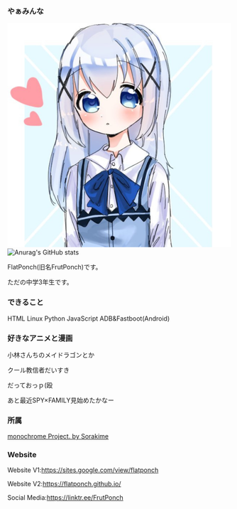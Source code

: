 ### やぁみんな
![icon](https://github.com/FlatPonch/FlatPonch/blob/main/images/icon.png?raw=true)
![Anurag's GitHub stats](https://github-readme-stats.vercel.app/api?username=flatponch&theme=dark&show_icons=true)

FlatPonch(旧名FrutPonch)です。

ただの中学3年生です。

### できること
HTML Linux Python JavaScript ADB&Fastboot(Android)

### 好きなアニメと漫画
小林さんちのメイドラゴンとか

クール教信者だいすき

だっておっｐ(殴

あと最近SPY×FAMILY見始めたかなー

### 所属
[monochrome Project. by Sorakime](https://sorakime.github.io/mncr/)


### Website
Website V1:https://sites.google.com/view/flatponch

Website V2:https://flatponch.github.io/

Social Media:https://linktr.ee/FrutPonch

<!--
FlatPonch(旧名FrutPonch)について
上に書いてあるだろ

歴史:

- 2008年1月16日 俺が生まれる
- ちっちゃいころに机の角に右眉毛を擦る　それ以来眉毛が生えてこなくなった
- 2015年にWiiUを買ってもらってスプラにはまった
- 2017年にSwitchを買ってもらって(発売した年に買ったので苦戦した)スプラ2にはまった
- 何年くらいかわからないけど初めてPCを買ってもらった(DELL製)　今はたまに使ってる(最初はWindows 10が入ってるけど今はWindows 11)
- 2020年に中学に入学
- 2021年ぐらいに小林さんちのメイドラゴンにはまる　この頃からロリコンとペドフィリアになる
- 現在はガジェ界隈にいながらソフトウェア開発とゲーム開発してる(Twitterなどでは公開しない)　ゲームもしている(主にVR)
-->
